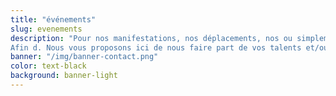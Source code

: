```yaml
---
title: "événements"
slug: evenements
description: "Pour nos manifestations, nos déplacements, nos ou simplement notre fonctionnement quotidien, nous avons parfois des besoins.
Afin d. Nous vous proposons ici de nous faire part de vos talents et/ou de ce que vous pouvez apportez au club sur un secteur spécifique."
banner: "/img/banner-contact.png"
color: text-black
background: banner-light
---
```


